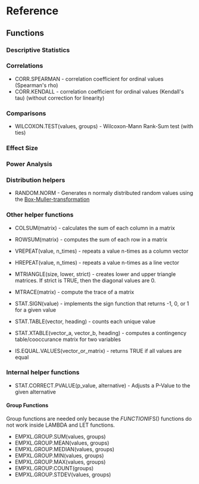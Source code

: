 # Reference

## Functions

### Descriptive Statistics

### Correlations

- CORR.SPEARMAN - correlation coefficient for ordinal values (Spearman's rho)
- CORR.KENDALL - correlation coefficient for ordinal values (Kendall's tau) (without correction for linearity)

### Comparisons

- WILCOXON.TEST(values, groups) - Wilcoxon-Mann Rank-Sum test (with ties)

### Effect Size

### Power Analysis

### Distribution helpers

- RANDOM.NORM    - Generates n normaly distributed random values using the [Box-Muller-transformation](https://en.wikipedia.org/wiki/Box%E2%80%93Muller_transform)

### Other helper functions

- COLSUM(matrix) - calculates the sum of each column in a matrix
- ROWSUM(matrix) - computes the sum of each row in a matrix

- VREPEAT(value, n_times) - repeats a value n-times as a column vector
- HREPEAT(value, n_times) - repeats a value n-times as a line vector

- MTRIANGLE(size, lower, strict) - creates lower and upper triangle matrices. If strict is TRUE, then the diagonal values are 0.
- MTRACE(matrix) - compute the trace of a matrix

- STAT.SIGN(value) - implements the sign function that returns -1, 0, or 1 for a given value
- STAT.TABLE(vector, heading) - counts each unique value
- STAT.XTABLE(vector_a, vector_b, heading) - computes a contingency table/cooccurance matrix for two variables

- IS.EQUAL.VALUES(vector_or_matrix) - returns TRUE if all values are equal

### Internal helper functions

- STAT.CORRECT.PVALUE(p_value, alternative) - Adjusts a P-Value to the given alternative

#### Group Functions

Group functions are needed only because the *FUNCTION*IFS() functions do not work inside LAMBDA and LET functions.

- EMPXL.GROUP.SUM(values, groups)
- EMPXL.GROUP.MEAN(values, groups)
- EMPXL.GROUP.MEDIAN(values, groups)
- EMPXL.GROUP.MIN(values, groups)
- EMPXL.GROUP.MAX(values, groups)
- EMPXL.GROUP.COUNT(groups)
- EMPXL.GROUP.STDEV(values, groups)
